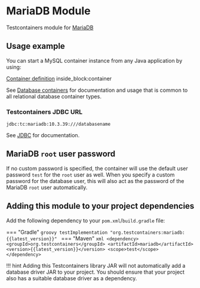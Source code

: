 # MariaDB Module

Testcontainers module for [MariaDB](https://hub.docker.com/_/mariadb)

## Usage example

You can start a MySQL container instance from any Java application by using:

<!--codeinclude-->
[Container definition](../../../modules/mariadb/src/test/java/org/testcontainers/junit/mariadb/SimpleMariaDBTest.java) inside_block:container
<!--/codeinclude-->

See [Database containers](./index.md) for documentation and usage that is common to all relational database container types.

### Testcontainers JDBC URL

`jdbc:tc:mariadb:10.3.39:///databasename`

See [JDBC](./jdbc.md) for documentation.

## MariaDB `root` user password

If no custom password is specified, the container will use the default user password `test` for the `root` user as well.
When you specify a custom password for the database user,
this will also act as the password of the MariaDB `root` user automatically.

## Adding this module to your project dependencies

Add the following dependency to your `pom.xml`/`build.gradle` file:

=== "Gradle"
    ```groovy
    testImplementation "org.testcontainers:mariadb:{{latest_version}}"
    ```
=== "Maven"
    ```xml
    <dependency>
        <groupId>org.testcontainers</groupId>
        <artifactId>mariadb</artifactId>
        <version>{{latest_version}}</version>
        <scope>test</scope>
    </dependency>
    ```

!!! hint
    Adding this Testcontainers library JAR will not automatically add a database driver JAR to your project. You should ensure that your project also has a suitable database driver as a dependency.

